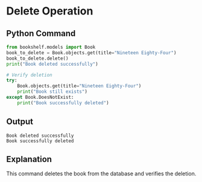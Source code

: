 # Delete Operation

## Python Command
```python
from bookshelf.models import Book
book_to_delete = Book.objects.get(title="Nineteen Eighty-Four")
book_to_delete.delete()
print("Book deleted successfully")

# Verify deletion
try:
    Book.objects.get(title="Nineteen Eighty-Four")
    print("Book still exists")
except Book.DoesNotExist:
    print("Book successfully deleted")
```

## Output
```
Book deleted successfully
Book successfully deleted
```

## Explanation
This command deletes the book from the database and verifies the deletion.
